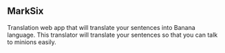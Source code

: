 ## MarkSix
Translation web app that will translate your sentences into Banana language.
This translator will translate your sentences so that you can talk to minions easily.
